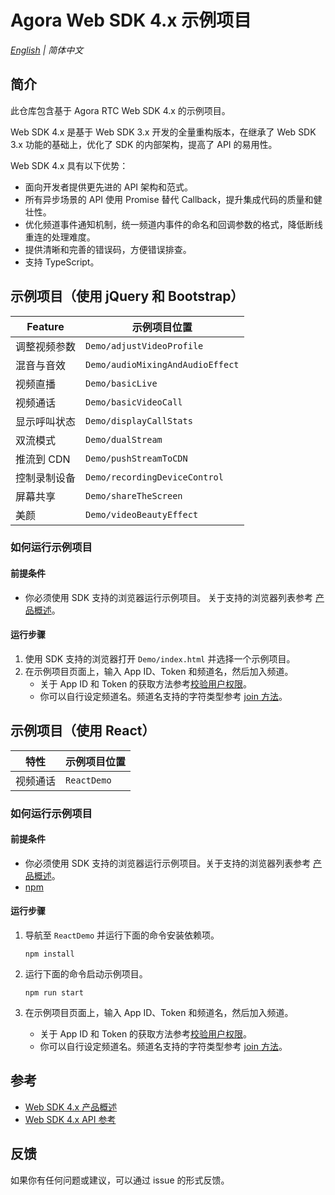 # Agora Web SDK 4.x 示例项目

_[English](README.md) | 简体中文_

## 简介

此仓库包含基于 Agora RTC Web SDK 4.x 的示例项目。

Web SDK 4.x 是基于 Web SDK 3.x 开发的全量重构版本，在继承了 Web SDK 3.x 功能的基础上，优化了 SDK 的内部架构，提高了 API 的易用性。

Web SDK 4.x 具有以下优势：

- 面向开发者提供更先进的 API 架构和范式。
- 所有异步场景的 API 使用 Promise 替代 Callback，提升集成代码的质量和健壮性。
- 优化频道事件通知机制，统一频道内事件的命名和回调参数的格式，降低断线重连的处理难度。
- 提供清晰和完善的错误码，方便错误排查。
- 支持 TypeScript。

## 示例项目（使用 jQuery 和 Bootstrap）

| Feature      | 示例项目位置                     |
| ------------ | -------------------------------- |
| 调整视频参数 | `Demo/adjustVideoProfile`        |
| 混音与音效   | `Demo/audioMixingAndAudioEffect` |
| 视频直播     | `Demo/basicLive`                 |
| 视频通话     | `Demo/basicVideoCall`            |
| 显示呼叫状态 | `Demo/displayCallStats`          |
| 双流模式     | `Demo/dualStream`                |
| 推流到 CDN   | `Demo/pushStreamToCDN`           |
| 控制录制设备 | `Demo/recordingDeviceControl`    |
| 屏幕共享     | `Demo/shareTheScreen`            |
| 美颜         | `Demo/videoBeautyEffect`         |

### 如何运行示例项目

#### 前提条件

- 你必须使用 SDK 支持的浏览器运行示例项目。 关于支持的浏览器列表参考 [产品概述](https://docs.agora.io/en/Interactive%20Broadcast/product_live?platform=Web#compatibility)。

#### 运行步骤

1. 使用 SDK 支持的浏览器打开 `Demo/index.html` 并选择一个示例项目。
2. 在示例项目页面上，输入 App ID、Token 和频道名，然后加入频道。
    - 关于 App ID 和 Token 的获取方法参考[校验用户权限](https://docs.agora.io/cn/Agora%20Platform/token)。
    - 你可以自行设定频道名。频道名支持的字符类型参考 [join 方法](https://docs.agora.io/cn/Interactive%20Broadcast/API%20Reference/web_ng/interfaces/iagorartcclient.html#join)。


## 示例项目（使用 React）

| 特性     | 示例项目位置 |
| -------- | ------------ |
| 视频通话 | `ReactDemo`  |

### 如何运行示例项目

#### 前提条件

- 你必须使用 SDK 支持的浏览器运行示例项目。关于支持的浏览器列表参考 [产品概述](https://docs.agora.io/en/Interactive%20Broadcast/product_live?platform=Web#compatibility)。
- [npm](https://www.npmjs.com/)

#### 运行步骤

1. 导航至 `ReactDemo` 并运行下面的命令安装依赖项。

   ```shell
   npm install
   ```

2. 运行下面的命令启动示例项目。

   ```shell
   npm run start
   ```

3. 在示例项目页面上，输入 App ID、Token 和频道名，然后加入频道。
    - 关于 App ID 和 Token 的获取方法参考[校验用户权限](https://docs.agora.io/cn/Agora%20Platform/token)。
    - 你可以自行设定频道名。频道名支持的字符类型参考 [join 方法](https://docs.agora.io/cn/Interactive%20Broadcast/API%20Reference/web_ng/interfaces/iagorartcclient.html#join)。

## 参考

- [Web SDK 4.x 产品概述](https://docs.agora.io/en/Interactive%20Broadcast/product_live?platform=Web)
- [Web SDK 4.x API 参考](https://docs.agora.io/en/Interactive%20Broadcast/API%20Reference/web_ng/index.html)

## 反馈

如果你有任何问题或建议，可以通过 issue 的形式反馈。
